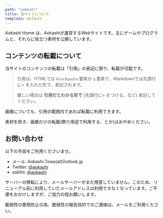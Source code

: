 ```yaml
---
path: "/about/"
title: 当サイトについて
template: default
---
```


Aokashi Home は、Aokashiが運営するWebサイトです。主にゲームやプログラムと、それらに役立つ素材を公開しています。

## コンテンツの転載について

当サイトのコンテンツの転載は「引用」の表記に限り、転載が可能です。

> 引用は、HTMLでは <code>blockquote</code> 要素か <code>q</code> 要素で、Markdownでは先頭行に> を入れた形で、表記されます。
>
> 難しい場合は **引用だとわかる形で** (先頭行に> をつける、など) 表記してください。

画像についても、引用の範囲内であれば転載に利用できます。

<aside class="note is-warn">
  <p>素材を除き、画像だけの転載(飾り用途で利用する、とか)はおやめください。</p>
</aside>

## お問い合わせ

以下の手段をご利用くださいませ。

 - メール: Aokashi.Towa(at)Outlook.jp
 - Twitter: <a href="https://twitter.com/aokashi" title="Aokashi(あおかし)(@aokashi)">@aokashi</a>
 - askfm: <a href="https://ask.fm/aokashi" title="Aokashi(@aokashi)">@aokashi</a>

<aside class="note is-notice"> <p>サーバーの移転により、メールサーバーがまだ用意していません。このため、リニューアル前に利用していたメールアドレスは利用できなくなっています。ご不便をおかけしますが、ご協力の程お願いします。</p> </aside>

<aside class="note is-warn"> <p>脆弱性の悪用防止の為、脆弱性の報告目的でのご連絡は、メールをご利用ください。</p> </aside>
